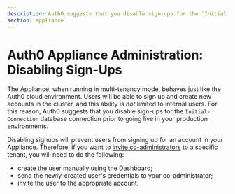 ```yaml
---
description: Auth0 suggests that you disable sign-ups for the `Initial-Connection` database connection prior to going live in your production environments.
section: appliance
---
```


# Auth0 Appliance Administration: Disabling Sign-Ups

The Appliance, when running in multi-tenancy mode, behaves just like the Auth0 cloud environment. Users will be able to sign up and create new accounts in the cluster, and this ability is *not* limited to internal users. For this reason, Auth0 suggests that you disable sign-ups for the `Initial-Connection` database connection prior to going live in your production environments.

Disabling signups will prevent users from signing up for an account in your Appliance. Therefore, if you want to [invite co-administrators](/appliance/admin/inviting-coadmins) to a specific tenant, you will need to do the following:

* create the user manually using the Dashboard;
* send the newly-created user's credentials to your co-administrator;
* invite the user to the appropriate account.
